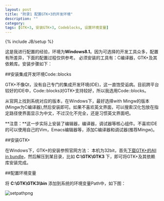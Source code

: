 ```yaml
---
layout: post
title: "附录1 配置GTK+3的开发环境"
description: ""
category: 
tags: [GTK+3, 安装GTK+3, Codeblocks, 设置环境变量]
---
```

{% include JB/setup %}

这是我进行配置的经验，环境为**Windows8.1**。因为可选择的开发工具众多，配置有所差异，下面的配置过程仅供参考。
必须安装的工具有：C编译器，GTK+及其依赖库。安装步骤如下：

##安装集成开发环境Code::blocks

GTK+不像Qt，没有自己专门的集成开发环境(IDE)，这一直饱受诟病。目前跨平台较好的IDE中，Code::blocks对GTK+支持较好，所以我选用Code::blocks。

从官网上找到系统对应的版本，在Windows下，最好选择with Mingw的版本(Mingw为C编译器),然后安装即可。如果不喜欢英文界面，可以搜索汉化包放在指定路径使界面显示为中文，不过汉化不完全，还是习惯英文界面吧。

**注意：**这一步实际上安装了编辑器，编译器，调试器等核心组件。不喜欢IDE的可以使用自己的Vim，Emacs编辑器等，添加C编译器和调试器(推荐Mingw)。

##安装GTK+

在Windows下，GTK+的安装参照官网方法：
本机为32bit，首先[下载GTK+的All in bundle](http://www.gtk.org/download/win32.php)，然后解压到某目录，比如 **C:\GTK\GTK3** 下，即可将GTK+及其依赖库安装完成。

##配置环境变量

将 **C:\GTK\GTK3\bin** 添加到系统的环境变量Path中，如下图：

![setpathpng][setpathpng]

[setpathpng]: {{BASE_PATH}}/assets/images/set_path.png

